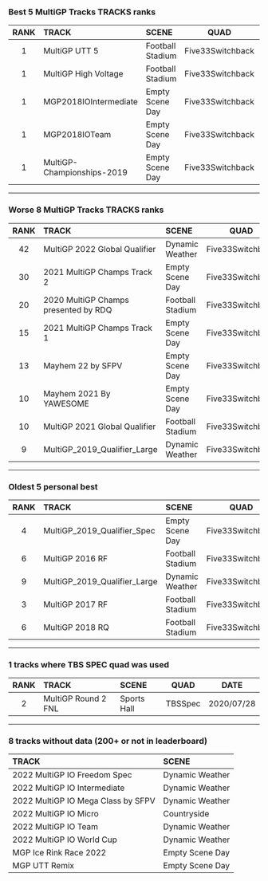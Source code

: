 ### Best 5 MultiGP Tracks TRACKS ranks
|RANK|TRACK|SCENE|QUAD|DATE|
|:---:|:---|:---|:---:|:---:|
|1|MultiGP UTT 5|Football Stadium|Five33Switchback|2020/12/28|
|1|MultiGP High Voltage|Football Stadium|Five33Switchback|2020/12/28|
|1|MGP2018IOIntermediate|Empty Scene Day|Five33Switchback|2020/07/27|
|1|MGP2018IOTeam|Empty Scene Day|Five33Switchback|2020/07/27|
|1|MultiGP-Championships-2019|Empty Scene Day|Five33Switchback|2020/07/27|
---
### Worse 8 MultiGP Tracks TRACKS ranks
|RANK|TRACK|SCENE|QUAD|DATE|
|:---:|:---|:---|:---:|:---:|
|42|MultiGP 2022 Global Qualifier|Dynamic Weather|Five33Switchback|2022/04/15|
|30|2021 MultiGP Champs Track 2|Empty Scene Day|Five33Switchback|2021/10/27|
|20|2020 MultiGP Champs presented by RDQ|Football Stadium|Five33Switchback|2020/12/22|
|15|2021 MultiGP Champs Track 1|Empty Scene Day|Five33Switchback|2021/11/03|
|13|Mayhem 22 by SFPV|Empty Scene Day|Five33Switchback|2022/04/02|
|10|Mayhem 2021 By YAWESOME|Empty Scene Day|Five33Switchback|2022/04/02|
|10|MultiGP 2021 Global Qualifier|Football Stadium|Five33Switchback|2021/03/31|
|9|MultiGP_2019_Qualifier_Large|Dynamic Weather|Five33Switchback|2020/07/09|
---
### Oldest 5 personal best
|RANK|TRACK|SCENE|QUAD|DATE|
|:---:|:---|:---|:---:|:---:|
|4|MultiGP_2019_Qualifier_Spec|Empty Scene Day|Five33Switchback|2020/04/21|
|6|MultiGP 2016 RF|Football Stadium|Five33Switchback|2020/06/13|
|9|MultiGP_2019_Qualifier_Large|Dynamic Weather|Five33Switchback|2020/07/09|
|3|MultiGP 2017 RF|Football Stadium|Five33Switchback|2020/07/15|
|6|MultiGP 2018 RQ|Football Stadium|Five33Switchback|2020/07/15|
---
### 1 tracks where TBS SPEC quad was used
|RANK|TRACK|SCENE|QUAD|DATE|
|:---:|:---|:---|:---:|:---:|
|2|MultiGP Round 2 FNL|Sports Hall|TBSSpec|2020/07/28|
---
### 8 tracks without data (200+ or not in leaderboard)
|TRACK|SCENE|
|:---|:---|
|2022 MultiGP IO Freedom Spec|Dynamic Weather|
|2022 MultiGP IO Intermediate|Dynamic Weather|
|2022 MultiGP IO Mega Class by SFPV|Dynamic Weather|
|2022 MultiGP IO Micro|Countryside|
|2022 MultiGP IO Team|Dynamic Weather|
|2022 MultiGP IO World Cup|Dynamic Weather|
|MGP Ice Rink Race 2022|Empty Scene Day|
|MGP UTT Remix|Empty Scene Day|
